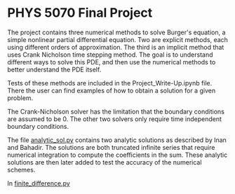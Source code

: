 # PHYS 5070 Final Project

The project contains three numerical methods to solve Burger's equation, a simple nonlinear partial differential equation. Two are explicit methods, each using different orders of approximation. The third is an implicit method that uses Crank Nicholson time stepping method. The goal is to understand different ways to solve this PDE, and then use the numerical methods to better understand the PDE itself. 

Tests of these methods are included in the Project_Write-Up.ipynb file. There the user can find examples of how to obtain a solution for a given problem. 

The Crank-Nicholson solver has the limitation that the boundary conditions are assumed to be 0. The other two solvers only require time independent boundary conditions. 

The file [analytic_sol.py](./analytic_sol.py) contains two analytic solutions as described by Inan and Bahadir. The solutions are both truncated infinite series that require numerical integration to compute the coefficients in the sum. These analytic solutions are then later added to test the accuracy of the numerical schemes. 

In [finite_difference.py](./finite_difference.py)
